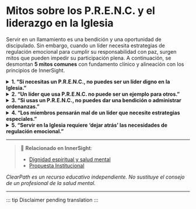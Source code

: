﻿# Mitos sobre los P.R.E.N.C. y el liderazgo en la Iglesia

Servir en un llamamiento es una bendición y una oportunidad de discipulado. Sin embargo, cuando un líder necesita estrategias de regulación emocional para cumplir su responsabilidad con paz, surgen mitos que pueden impedir su participación plena. A continuación, se desmontan **5 mitos comunes** con fundamento clínico y alineación con los principios de InnerSight.

<details>
<summary><strong>1. “Si necesitas un P.R.E.N.C., no puedes ser un líder digno en la Iglesia.”</strong></summary>
<p><strong>Realidad:</strong> La capacidad de liderar no depende de la ausencia de necesidades neurológicas, sino de la integridad, la fe, la compasión y la fidelidad. Como afirma <em>InnerSight</em>, muchas personas con P.R.E.N.C. sirven con mayor empatía precisamente porque entienden el sufrimiento desde dentro.<br><strong>Riesgo:</strong> Se excluye a miembros fieles de llamamientos esenciales, limitando la diversidad del ministerio y contradiciendo el ejemplo de Cristo, que llamó a heridos para sanar a heridos.</p>
</details>

<details>
<summary><strong>2. “Un líder que usa P.R.E.N.C. no puede ser un ejemplo para otros.”</strong></summary>
<p><strong>Realidad:</strong> El verdadero ejemplo no es la “normalidad”, sino la autenticidad, la humildad y la perseverancia en el discipulado. Un líder que cuida de su salud mental con responsabilidad modela autorregulación, autoconocimiento y respeto por el cuerpo como templo.<br><strong>Riesgo:</strong> Se idealiza una espiritualidad desencarnada que niega la realidad humana y fomenta la hipocresía.</p>
</details>

<details>
<summary><strong>3. “Si usas un P.R.E.N.C., no puedes dar una bendición o administrar ordenanzas.”</strong></summary>
<p><strong>Realidad:</strong> La autoridad para administrar ordenanzas viene del sacerdocio y la ordenación, no de la conformidad sensorial. <em>InnerSight</em> enseña que la dignidad espiritual no se mide por la ausencia de necesidades, sino por el corazón dispuesto.<br><strong>Riesgo:</strong> Se impone una barrera no doctrinal al ejercicio del sacerdocio, generando exclusión innecesaria.</p>
</details>

<details>
<summary><strong>4. “Los miembros pensarán mal de un líder que necesite estrategias especiales.”</strong></summary>
<p><strong>Realidad:</strong> La percepción de los demás no define la idoneidad espiritual. Además, muchos miembros se sienten más conectados con líderes que muestran vulnerabilidad auténtica, porque les da permiso a ellos también a ser humanos.<br><strong>Riesgo:</strong> Se prioriza la apariencia de perfección sobre la verdad del discipulado, alejando a quienes luchan en silencio.</p>
</details>

<details>
<summary><strong>5. “Servir en la Iglesia requiere ‘dejar atrás’ las necesidades de regulación emocional.”</strong></summary>
<p><strong>Realidad:</strong> El servicio no exige la negación del cuerpo, sino el uso de los dones que Dios ha dado, incluyendo estrategias que permiten estar presente, centrado y compasivo. Como dice <em>InnerSight</em>, exigir el abandono de un P.R.E.N.C. esencial puede causar deterioro funcional y distanciamiento espiritual.<br><strong>Riesgo:</strong> Se convierte el servicio en una prueba de resistencia, no en una expresión de amor, lo que contradice el mandamiento de ministrar con el amor semejante al de Cristo.</p>
</details>

---

> 🔗 **Relacionado en InnerSight**:  
> - [Dignidad espiritual y salud mental](https://inner-clarity.github.io/InnerSight/es#dignidad-espiritual-y-salud-mental)  
> - [Propuesta Institucional](https://inner-clarity.github.io/InnerSight/es#propuesta-institucional)

*ClearPath es un recurso educativo independiente. No sustituye el consejo de un profesional de la salud mental.*

---

::: tip
Disclaimer pending translation
:::
